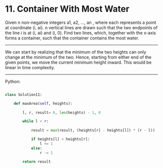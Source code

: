 # 11. Container With Most Water

Given n non-negative integers a1, a2, ..., an , where each represents a point
at coordinate (i, ai). n vertical lines are drawn such that the two endpoints
of the line i is at (i, ai) and (i, 0). Find two lines, which, together with
the x-axis forms a container, such that the container contains the most water.

---

We can start by realizing that the minimum of the two heights can only change
at the minimum of the two. Hence, starting from either end of
the given points, we move the current minimum height inward. This would be
linear in time complexity.

---

Python:

```python

class Solution11:

    def maxArea(self, heights):
        
        l, r, result= 0, len(heights) - 1, 0

        while l < r:
            
            result = max(result, (heights[r] - heights[l]) * (r - l))

            if heights[l] < heights[r]:
                l += 1
            else:
                r -= 1

        return result 
```
